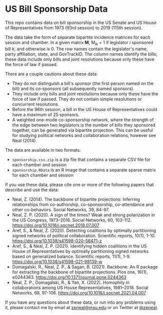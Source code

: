 # US Bill Sponsorship Data
This repo contains data on bill sponsorship in the US Senate and US House of Representatives from 1973 (93rd session) to 2019 (115th session). 

The data take the form of separate bipartite incidence matrices for each session and chamber. In a given matrix **M**, M<sub>ik</sub> = 1 if legislator *i* sponsored bill *k*, and otherwise is 0. The row names contain the legislator's name, party affiliation, state, and GovTrackID. The column names identify the bills; these data include only bills and joint resolutions because only these have the force of law if passed.

There are a couple cautions about these data:
* They do not distinguish a bill's *sponsor* (the first person named on the bill) and its *co-sponsors* (all subsequently named sponsors).
* They include only bills and joint resolutions because only these have the force of law if passed. They do not contain simple resolutions or concurrent resolutions.
* Before the 96th session, a bill in the US House of Representatives could have a *maximum* of 25 sponsors.
* A weighted one-mode co-sponsorship network, where the strength of the edge between two legislators is the number of bills they sponsored together, can be generated via bipartite projection. This can be useful for studying political networks and collaboration relations, however see Neal (2014).

The data are available in two formats:
* `sponsorship.csv.zip` is a zip file that contains a separate CSV file for each chamber and session
* `sponsorship.RData` is an R image that contains a separate sparse matrix for each chamber and session

If you use these data, please cite one or more of the following papers that describe and use the data:
* Neal, Z. (2014). The backbone of bipartite projections: Inferring relationships from co-authorship, co-sponsorship, co-attendance and other co-behaviors. Social Networks, 39, 84-97.
* Neal, Z. P. (2020). A sign of the times? Weak and strong polarization in the US Congress, 1973–2016. Social Networks, 60, 103-112. https://doi.org/10.1016/j.socnet.2018.07.007
* Aref, S., & Neal, Z. (2020). Detecting coalitions by optimally partitioning signed networks of political collaboration. Scientific reports, 10(1), 1-10. https://doi.org/10.1038/s41598-020-58471-z
* Aref, S., & Neal, Z. P. (2021). Identifying hidden coalitions in the US House of Representatives by optimally partitioning signed networks based on generalized balance. Scientific reports, 11(1), 1-9. https://doi.org/10.1038/s41598-021-98139-w
* Domagalski, R., Neal, Z. P., & Sagan, B. (2021). Backbone: An R package for extracting the backbone of bipartite projections. Plos one, 16(1), e0244363. https://doi.org/10.1371/journal.pone.0244363
* Neal, Z. P., Domagalski, R., & Yan, X. (2022). Homophily in collaborations among US House Representatives, 1981–2018. Social Networks, 68, 97-106. https://doi.org/10.1016/j.socnet.2021.04.007

If you have any questions about these data, or run into any problems using it, please contact me by email at [zpneal@msu.edu](mailto:zpneal@msu.edu) or on Twitter at [@zpneal](https://twitter.com/zpneal).
